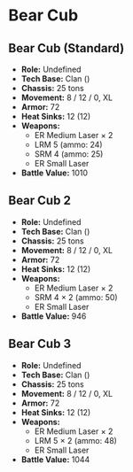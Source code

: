 # Bear Cub
## Bear Cub (Standard)
- **Role:** Undefined
- **Tech Base:** Clan ()
- **Chassis:** 25 tons
- **Movement:** 8 / 12 / 0, XL
- **Armor:** 72
- **Heat Sinks:** 12 (12)
- **Weapons:**
  - ER Medium Laser × 2
  - LRM 5 (ammo: 24)
  - SRM 4 (ammo: 25)
  - ER Small Laser
- **Battle Value:** 1010

## Bear Cub 2
- **Role:** Undefined
- **Tech Base:** Clan ()
- **Chassis:** 25 tons
- **Movement:** 8 / 12 / 0, XL
- **Armor:** 72
- **Heat Sinks:** 12 (12)
- **Weapons:**
  - ER Medium Laser × 2
  - SRM 4 × 2 (ammo: 50)
  - ER Small Laser
- **Battle Value:** 946

## Bear Cub 3
- **Role:** Undefined
- **Tech Base:** Clan ()
- **Chassis:** 25 tons
- **Movement:** 8 / 12 / 0, XL
- **Armor:** 72
- **Heat Sinks:** 12 (12)
- **Weapons:**
  - ER Medium Laser × 2
  - LRM 5 × 2 (ammo: 48)
  - ER Small Laser
- **Battle Value:** 1044

